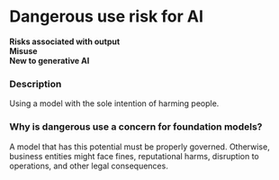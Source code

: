 # Dangerous use risk for AI

**Risks associated with output** \
**Misuse** \
**New to generative AI**

### Description

Using a model with the sole intention of harming people.

### Why is dangerous use a concern for foundation models?

A model that has this potential must be properly governed. Otherwise, business entities might face fines, reputational harms, disruption to operations, and other legal consequences.